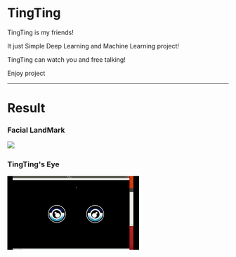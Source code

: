 # TingTing

TingTing is my friends!

It just Simple Deep Learning and Machine Learning project!

TingTing can watch you and free talking!

Enjoy project


---

# Result

### Facial LandMark

<img src="./_Test/FacialLandMark.gif" width="300"/>


### TingTing's Eye


<img src="./_Test/TingTing.gif" width="300"/>